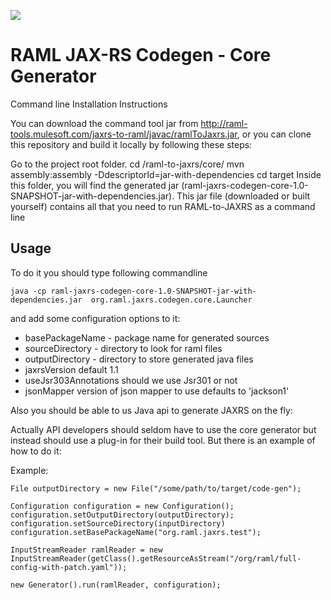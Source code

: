 ![](http://raml.org/images/logo.png)

# RAML JAX-RS Codegen - Core Generator


Command line Installation Instructions

You can download the command tool jar from http://raml-tools.mulesoft.com/jaxrs-to-raml/javac/ramlToJaxrs.jar, or you can clone this repository and build it locally by following these steps:

Go to the project root folder.
cd /raml-to-jaxrs/core/
mvn assembly:assembly -DdescriptorId=jar-with-dependencies
cd target
Inside this folder, you will find the generated jar (raml-jaxrs-codegen-core-1.0-SNAPSHOT-jar-with-dependencies.jar).
This jar file (downloaded or built yourself) contains all that you need to run RAML-to-JAXRS as a command line


## Usage


To do it you should type following commandline 

    java -cp raml-jaxrs-codegen-core-1.0-SNAPSHOT-jar-with-dependencies.jar  org.raml.jaxrs.codegen.core.Launcher

and add some configuration  options to it:

 * basePackageName - package name for generated sources 
 * sourceDirectory - directory to look for raml files
 * outputDirectory - directory to store generated java files
 * jaxrsVersion default 1.1
 * useJsr303Annotations should we use Jsr301 or not
 * jsonMapper version of json mapper to use defaults to 'jackson1'

Also you should be able to us Java api to generate JAXRS on the fly:

Actually API developers should seldom have to use the core generator but instead should use a plug-in for their build tool. But there is an example of how to do it:

Example:

    File outputDirectory = new File("/some/path/to/target/code-gen");

    Configuration configuration = new Configuration();
    configuration.setOutputDirectory(outputDirectory);
    configuration.setSourceDirectory(inputDirectory)
    configuration.setBasePackageName("org.raml.jaxrs.test");

    InputStreamReader ramlReader = new InputStreamReader(getClass().getResourceAsStream("/org/raml/full-config-with-patch.yaml"));

    new Generator().run(ramlReader, configuration);

